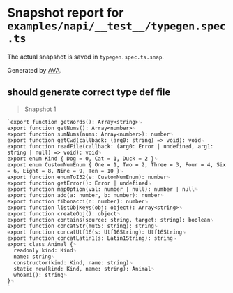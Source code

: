 # Snapshot report for `examples/napi/__test__/typegen.spec.ts`

The actual snapshot is saved in `typegen.spec.ts.snap`.

Generated by [AVA](https://avajs.dev).

## should generate correct type def file

> Snapshot 1

    `export function getWords(): Array<string>␊
    export function getNums(): Array<number>␊
    export function sumNums(nums: Array<number>): number␊
    export function getCwd(callback: (arg0: string) => void): void␊
    export function readFile(callback: (arg0: Error | undefined, arg1: string | null) => void): void␊
    export enum Kind { Dog = 0, Cat = 1, Duck = 2 }␊
    export enum CustomNumEnum { One = 1, Two = 2, Three = 3, Four = 4, Six = 6, Eight = 8, Nine = 9, Ten = 10 }␊
    export function enumToI32(e: CustomNumEnum): number␊
    export function getError(): Error | undefined␊
    export function mapOption(val: number | null): number | null␊
    export function add(a: number, b: number): number␊
    export function fibonacci(n: number): number␊
    export function listObjKeys(obj: object): Array<string>␊
    export function createObj(): object␊
    export function contains(source: string, target: string): boolean␊
    export function concatStr(mutS: string): string␊
    export function concatUtf16(s: Utf16String): Utf16String␊
    export function concatLatin1(s: Latin1String): string␊
    export class Animal {␊
      readonly kind: Kind␊
      name: string␊
      constructor(kind: Kind, name: string)␊
      static new(kind: Kind, name: string): Animal␊
      whoami(): string␊
    }␊
    `
